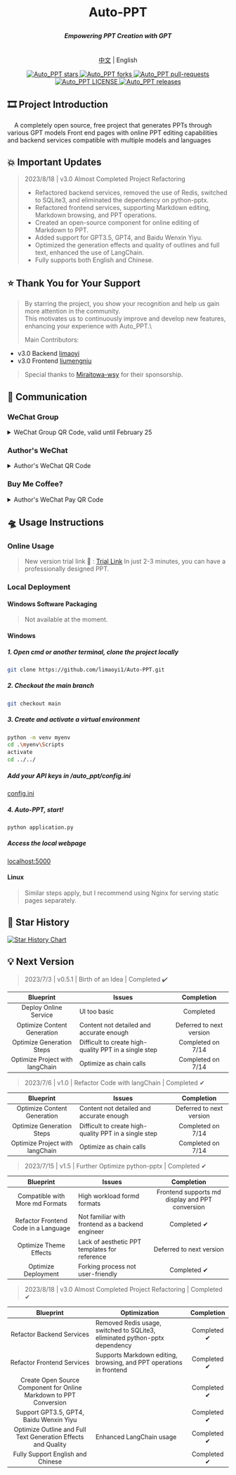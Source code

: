 # <p align="center">Auto-PPT</p>

#### <p align="center"><i>Empowering PPT Creation with GPT</i></p>

<p align="center">
<br> <a href="Readme.md">中文</a> | English
</p>

<p align="center">
<a href="https://github.com/limaoyi1/Auto_PPT/stargazers" target="blank">
<img src="https://img.shields.io/github/stars/limaoyi1/Auto_PPT?style=for-the-badge" alt="Auto_PPT stars"/>
</a>
<a href="https://github.com/limaoyi1/Auto_PPT/fork" target="blank">
<img src="https://img.shields.io/github/forks/limaoyi1/Auto_PPT?style=for-the-badge" alt="Auto_PPT forks"/>
</a>
<a href="https://github.com/limaoyi1/Auto_PPT/pulls" target="blank">
<img src="https://img.shields.io/github/issues-pr/limaoyi1/Auto_PPT?style=for-the-badge" alt="Auto_PPT pull-requests"/>
</a>
<a href='https://github.com/limaoyi1/Auto_PPT/blob/main/LICENSE'>
<img src='https://img.shields.io/github/license/limaoyi1/Auto_PPT?&label=Latest&style=for-the-badge' alt="Auto_PPT LICENSE">
</a>
<a href='https://github.com/limaoyi1/Auto_PPT/releases'>
<img src='https://img.shields.io/github/release/limaoyi1/Auto_PPT?&label=Latest&style=for-the-badge' alt="Auto_PPT releases">
</a>
</p>


[//]: # (https://github.com/ikatyang/emoji-cheat-sheet Emoji Repository)

## 🎞️ Project Introduction

&nbsp;&nbsp;&nbsp;&nbsp;A completely open source, free project that generates PPTs through various GPT models
Front end pages with online PPT editing capabilities and backend services compatible with multiple models and languages
## 💥 Important Updates

> 2023/8/18 | v3.0 Almost Completed Project Refactoring
> - Refactored backend services, removed the use of Redis, switched to SQLite3, and eliminated the dependency on python-pptx.
> - Refactored frontend services, supporting Markdown editing, Markdown browsing, and PPT operations.
> - Created an open-source component for online editing of Markdown to PPT.
> - Added support for GPT3.5, GPT4, and Baidu Wenxin Yiyu.
> - Optimized the generation effects and quality of outlines and full text, enhanced the use of LangChain.
> - Fully supports both English and Chinese.

## ⭐ Thank You for Your Support

> By starring the project, you show your recognition and help us gain more attention in the community.\
> This motivates us to continuously improve and develop new features, enhancing your experience with Auto_PPT.\
> 
> Main Contributors:
- v3.0 Backend [limaoyi](https://github.com/limaoyi1)
- v3.0 Frontend [liumengniu](https://github.com/liumengniu)

> Special thanks to [Miraitowa-wsy](https://github.com/Miraitowa-wsy) for their sponsorship.

## 🤝 Communication

### WeChat Group
<details>
  <summary>WeChat Group QR Code, valid until February 25</summary>

  ![WeChat](./static/ql_0825.jpg)
</details>

### Author's WeChat
<details>
  <summary>Author's WeChat QR Code</summary>

  ![WeChat](./static/lmy_wx.jpg)
</details>

### Buy Me Coffee?
<details>
  <summary>Author's WeChat Pay QR Code</summary>

  ![WeChat](./static/lmy_jz.jpg)
</details>

## 🛸 Usage Instructions

### Online Usage

> New version trial link 🔗 : [Trial Link](http://www.limaoyi.top:4399/#) In just 2-3 minutes, you can have a professionally designed PPT.

### Local Deployment

#### Windows Software Packaging
> Not available at the moment.

#### Windows
##### 1. Open cmd or another terminal, clone the project locally
```bash
git clone https://github.com/limaoyi1/Auto-PPT.git
```
##### 2. Checkout the main branch
```bash
git checkout main 
```
##### 3. Create and activate a virtual environment
```bash
python -m venv myenv
cd .\myenv\Scripts
activate
cd ../../
```
##### Add your API keys in /auto_ppt/config.ini
[config.ini](./auto_ppt/config.ini)

##### 4. Auto-PPT, start!
```bash
python application.py
```
##### Access the local webpage
[localhost:5000](http://localhost:5000/)

#### Linux
> Similar steps apply, but I recommend using Nginx for serving static pages separately.

## 🌟 Star History

[![Star History Chart](https://api.star-history.com/svg?repos=limaoyi1/Auto_PPT&type=Timeline)](https://star-history.com/#limaoyi1/Auto_PPT&Timeline)

## 💡 Next Version

> 2023/7/3 | v0.5.1 | Birth of an Idea | Completed ✔️
>

| Blueprint | Issues              | Completion |
|:---------:|---------------------|:----------:|
| Deploy Online Service | UI too basic       | Completed |
| Optimize Content Generation | Content not detailed and accurate enough | Deferred to next version |
| Optimize Generation Steps | Difficult to create high-quality PPT in a single step | Completed on 7/14 |
| Optimize Project with langChain | Optimize as chain calls | Completed on 7/14 |

> 2023/7/6 | v1.0 | Refactor Code with langChain | Completed ✔
>

| Blueprint | Issues | Completion |
|:---------:|--------|:----------:|
| Optimize Content Generation | Content not detailed and accurate enough | Deferred to next version |
| Optimize Generation Steps | Difficult to create high-quality PPT in a single step | Completed on 7/14 |
| Optimize Project with langChain | Optimize as chain calls | Completed on 7/14 |

> 2023/7/15 | v1.5 | Further Optimize python-pptx | Completed ✔
>

| Blueprint | Issues | Completion |
|:---------:|--------|:----------:|
| Compatible with More md Formats | High workload formd formats | Frontend supports md display and PPT conversion |
| Refactor Frontend Code in a Language | Not familiar with frontend as a backend engineer | Completed ✔ |
| Optimize Theme Effects | Lack of aesthetic PPT templates for reference | Deferred to next version |
| Optimize Deployment | Forking process not user-friendly | Completed ✔ |

> 2023/8/18 | v3.0 Almost Completed Project Refactoring | Completed ✔
>

| Blueprint | Optimization | Completion |
|:---------:|--------------|:----------:|
| Refactor Backend Services | Removed Redis usage, switched to SQLite3, eliminated python-pptx dependency | Completed ✔ |
| Refactor Frontend Services | Supports Markdown editing, browsing, and PPT operations in frontend | Completed ✔ |
| Create Open Source Component for Online Markdown to PPT Conversion | | Completed ✔ |
| Support GPT3.5, GPT4, Baidu Wenxin Yiyu | | Completed ✔ |
| Optimize Outline and Full Text Generation Effects and Quality | Enhanced LangChain usage | Completed ✔ |
| Fully Support English and Chinese | | Completed ✔ |